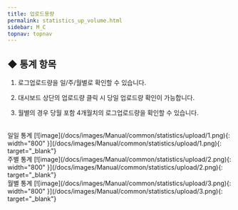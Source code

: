 ```yaml
---
title: 업로드용량
permalink: statistics_up_volume.html
sidebar: M_C
topnav: topnav
---
```


## ◆ 통계 항목

1) 로그업로드량을 일/주/월별로 확인할 수 있습니다.

2) 대시보드 상단의 업로드량 클릭 시 당일 업로드량 확인이 가능합니다.

3) 월별의 경우 당월 포함 4개월치의 로그업로드량을 확인할 수 있습니다.

<br />
일일 통계
[![image](/docs/images/Manual/common/statistics/upload/1.png){: width="800" }](/docs/images/Manual/common/statistics/upload/1.png){: target="_blank"}

<br />
주별 통계
[![image](/docs/images/Manual/common/statistics/upload/2.png){: width="800" }](/docs/images/Manual/common/statistics/upload/2.png){: target="_blank"}

<br />
월별 통계
[![image](/docs/images/Manual/common/statistics/upload/3.png){: width="800" }](/docs/images/Manual/common/statistics/upload/3.png){: target="_blank"}
